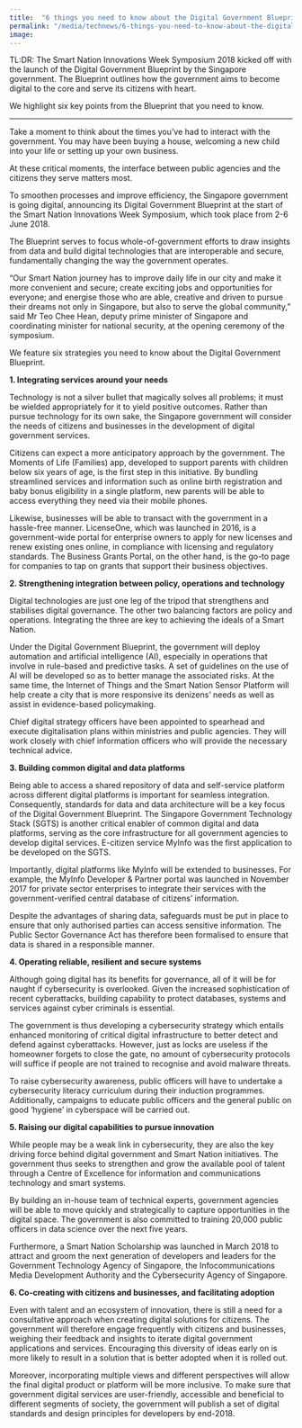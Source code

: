 ```yaml
---
title:  "6 things you need to know about the Digital Government Blueprint"
permalink: "/media/technews/6-things-you-need-to-know-about-the-digital-government-blueprint"
image: 
---
```


TL:DR: The Smart Nation Innovations Week Symposium 2018 kicked off with the launch of the Digital Government Blueprint by the Singapore government. The Blueprint outlines how the government aims to become digital to the core and serve its citizens with heart. 

We highlight six key points from the Blueprint that you need to know.

---

Take a moment to think about the times you’ve had to interact with the government. You may have been buying a house, welcoming a new child into your life or setting up your own business. 
 
At these critical moments, the interface between public agencies and the citizens they serve matters most.

To smoothen processes and improve efficiency, the Singapore government is going digital, announcing its Digital Government Blueprint at the start of the Smart Nation Innovations Week Symposium, which took place from 2-6 June 2018. 

The Blueprint serves to focus whole-of-government efforts to draw insights from data and build digital technologies that are interoperable and secure, fundamentally changing the way the government operates.

“Our Smart Nation journey has to improve daily life in our city and make it more convenient and secure; create exciting jobs and opportunities for everyone; and energise those who are able, creative and driven to pursue their dreams not only in Singapore, but also to serve the global community,” said Mr Teo Chee Hean, deputy prime minister of Singapore and coordinating minister for national security, at the opening ceremony of the symposium.

We feature six strategies you need to know about the Digital Government Blueprint.


**1. Integrating services around your needs**

Technology is not a silver bullet that magically solves all problems; it must be wielded appropriately for it to yield positive outcomes. Rather than pursue technology for its own sake, the Singapore government will consider the needs of citizens and businesses in the development of digital government services.

Citizens can expect a more anticipatory approach by the government. The Moments of Life (Families) app, developed to support parents with children below six years of age, is the first step in this initiative. By bundling streamlined services and information such as online birth registration and baby bonus eligibility in a single platform, new parents will be able to access everything they need via their mobile phones.

Likewise, businesses will be able to transact with the government in a hassle-free manner. LicenseOne, which was launched in 2016, is a government-wide portal for enterprise owners to apply for new licenses and renew existing ones online, in compliance with licensing and regulatory standards. The Business Grants Portal, on the other hand, is the go-to page for companies to tap on grants that support their business objectives.


**2. Strengthening integration between policy, operations and technology**

Digital technologies are just one leg of the tripod that strengthens and stabilises digital governance. The other two balancing factors are policy and operations. Integrating the three are key to achieving the ideals of a Smart Nation.

Under the Digital Government Blueprint, the government will deploy automation and artificial intelligence (AI), especially in operations that involve in rule-based and predictive tasks. A set of guidelines on the use of AI will be developed so as to better manage the associated risks. At the same time, the Internet of Things and the Smart Nation Sensor Platform will help create a city that is more responsive its denizens’ needs as well as assist in evidence-based policymaking. 

Chief digital strategy officers have been appointed to spearhead and execute digitalisation plans within ministries and public agencies. They will work closely with chief information officers who will provide the necessary technical advice.


**3. Building common digital and data platforms**

Being able to access a shared repository of data and self-service platform  across different digital platforms is important for seamless integration. Consequently, standards for data and data architecture will be a key focus of the Digital Government Blueprint. The Singapore Government Technology Stack (SGTS) is another critical enabler of common digital and data platforms, serving as the core infrastructure for all government agencies to develop digital services. E-citizen service MyInfo was the first application to be developed on the SGTS.

Importantly, digital platforms like MyInfo will be extended to businesses. For example, the MyInfo Developer & Partner portal was launched in November 2017 for private sector enterprises to integrate their services with the government-verified central database of citizens’ information. 

Despite the advantages of sharing data, safeguards must be put in place to ensure that only authorised parties can access sensitive information. The Public Sector Governance Act has therefore been formalised to ensure that data is shared in a responsible manner. 


**4. Operating reliable, resilient and secure systems**

Although going digital has its benefits for governance, all of it will be for naught if cybersecurity is overlooked. Given the increased sophistication of recent cyberattacks, building capability to protect databases, systems and services against cyber criminals is essential. 
 
The government is thus developing a cybersecurity strategy which entails enhanced monitoring of critical digital infrastructure to better detect and defend against cyberattacks. However, just as locks are useless if the homeowner forgets to close the gate, no amount of cybersecurity protocols will suffice if people are not trained to recognise and avoid malware threats.

To raise cybersecurity awareness, public officers will have to undertake a cybersecurity literacy curriculum during their induction programmes. Additionally, campaigns to educate public officers and the general public on good ‘hygiene’ in cyberspace will be carried out. 


**5. Raising our digital capabilities to pursue innovation**

While people may be a weak link in cybersecurity, they are also the key driving force behind digital government and Smart Nation initiatives. The government thus seeks to strengthen and grow the available pool of talent through a Centre of Excellence for information and communications technology and smart systems.

By building an in-house team of technical experts, government agencies will be able to move quickly and strategically to capture opportunities in the digital space. The government is also committed to training 20,000 public officers in data science over the next five years.

Furthermore, a Smart Nation Scholarship was launched in March 2018 to attract and groom the next generation of developers and leaders for the Government Technology Agency of Singapore, the Infocommunications Media Development Authority and the Cybersecurity Agency of Singapore. 


**6. Co-creating with citizens and businesses, and facilitating adoption**

Even with talent and an ecosystem of innovation, there is still a need for a consultative approach when creating digital solutions for citizens. The government will therefore engage frequently with citizens and businesses, weighing their feedback and insights to iterate digital government applications and services. Encouraging this diversity of ideas early on is more likely to result in a solution that is better adopted when it is rolled out.

Moreover, incorporating multiple views and different perspectives will allow the final digital product or platform will be more inclusive. To make sure that government digital services are user-friendly, accessible and beneficial to different segments of society, the government will publish a set of digital standards and design principles for developers by end-2018.
